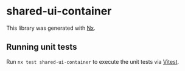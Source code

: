 # shared-ui-container

This library was generated with [Nx](https://nx.dev).

## Running unit tests

Run `nx test shared-ui-container` to execute the unit tests via [Vitest](https://vitest.dev/).
